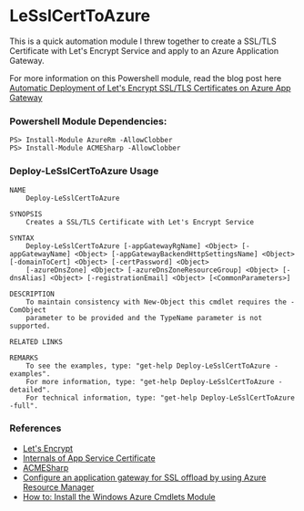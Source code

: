 # LeSslCertToAzure
 
This is a quick automation module I threw together to create a SSL/TLS Certificate with Let's Encrypt Service and apply to an Azure Application Gateway.
 
For more information on this Powershell module, read the blog post here
[Automatic Deployment of Let's Encrypt SSL/TLS Certificates on Azure App Gateway](http://content.nexosis.com/blog/automatic-deployment-lets-encrypt-on-azure-app-gateway)
 
### Powershell Module Dependencies:
```
PS> Install-Module AzureRm -AllowClobber
PS> Install-Module ACMESharp -AllowClobber
```

### Deploy-LeSslCertToAzure Usage
```
NAME
    Deploy-LeSslCertToAzure
    
SYNOPSIS
    Creates a SSL/TLS Certificate with Let's Encrypt Service
    
SYNTAX
    Deploy-LeSslCertToAzure [-appGatewayRgName] <Object> [-appGatewayName] <Object> [-appGatewayBackendHttpSettingsName] <Object> [-domainToCert] <Object> [-certPassword] <Object> 
    [-azureDnsZone] <Object> [-azureDnsZoneResourceGroup] <Object> [-dnsAlias] <Object> [-registrationEmail] <Object> [<CommonParameters>]
    
DESCRIPTION
    To maintain consistency with New-Object this cmdlet requires the -ComObject
    parameter to be provided and the TypeName parameter is not supported.
    
RELATED LINKS

REMARKS
    To see the examples, type: "get-help Deploy-LeSslCertToAzure -examples".
    For more information, type: "get-help Deploy-LeSslCertToAzure -detailed".
    For technical information, type: "get-help Deploy-LeSslCertToAzure -full".
```

### References
 - [Let's Encrypt](https://letsencrypt.org/)
 - [Internals of App Service Certificate](https://azure.microsoft.com/en-us/blog/internals-of-app-service-certificate/)
 - [ACMESharp](https://github.com/ebekker/ACMESharp/wiki/Quick-Start#method-3---handling-the-dns-challenge-manually)
 - [Configure an application gateway for SSL offload by using Azure Resource Manager](https://docs.microsoft.com/en-us/azure/application-gateway/application-gateway-ssl-arm) 
 - [How to: Install the Windows Azure Cmdlets Module](https://msdn.microsoft.com/en-us/library/dn135248(v=nav.70).aspx)